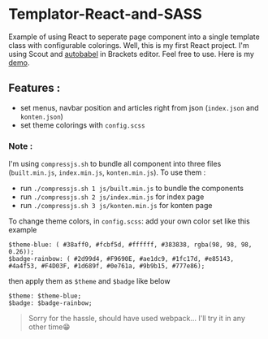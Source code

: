 # Templator-React-and-SASS
Example of using React to seperate page component into a single template class with configurable colorings. Well, this is my first React project. I'm using Scout and [autobabel](https://github.com/anIddan/autobabel) in Brackets editor. Feel free to use. Here is my [demo](http://codime-vianhanif.rhcloud.com/).

## Features :
- set menus, navbar position and articles right from json (`index.json` and `konten.json`)
- set theme colorings with `config.scss`

### Note :
I'm using `compressjs.sh` to bundle all component into three files (`built.min.js`, `index.min.js`, `konten.min.js`).
To use them :
- run `./compressjs.sh 1 js/built.min.js` to bundle the components
- run `./compressjs.sh 2 js/index.min.js` for index page
- run `./compressjs.sh 3 js/konten.min.js` for konten page

To change theme colors, in `config.scss`:
add your own color set like this example
```
$theme-blue: ( #38aff0, #fcbf5d, #ffffff, #383838, rgba(98, 98, 98, 0.26));
$badge-rainbow: ( #2d99d4, #F9690E, #ae1dc9, #1fc17d, #e85143, #4a4f53, #F4D03F, #1d689f, #0e761a, #9b9b15, #777e86);
```
then apply them as `$theme` and `$badge` like below
```
$theme: $theme-blue;
$badge: $badge-rainbow;
```

> Sorry for the hassle, should have used webpack... I'll try it in any other time:grin:
